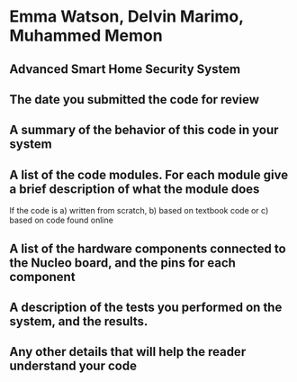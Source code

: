 
# Emma Watson, Delvin Marimo, Muhammed Memon

## Advanced Smart Home Security System

## The date you submitted the code for review


## A summary of the behavior of this code in your system


## A list of the code modules. For each module give a brief description of what the module does
If the code is a) written from scratch, b) based on textbook code or c) based on code found online



## A list of the hardware components connected to the Nucleo board, and the pins for each component



## A description of the tests you performed on the system, and the results.



## Any other details that will help the reader understand your code
